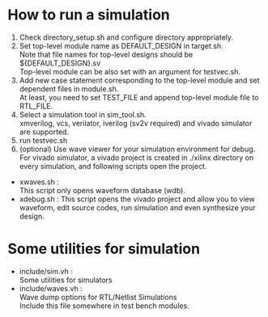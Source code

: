 # How to run a simulation
1. Check directory_setup.sh and configure directory appropriately.
2. Set top-level module name as DEFAULT_DESIGN in target.sh.  
Note that file names for top-level designs should be ${DEFAULT_DESIGN}.sv  
Top-level module can be also set with an argument for testvec.sh.  
3. Add new case statement corresponding to the top-level module and set dependent files in module.sh.  
At least, you need to set TEST_FILE and append top-level module file to RTL_FILE.
4. Select a simulation tool in sim_tool.sh.  
xmverilog, vcs, verilator, iverilog (sv2v required) and vivado simulator are supported.
5. run testvec.sh
6. (optional) Use wave viewer for your simulation environment for debug.  
For vivado simulator, a vivado project is created in ./xilinx directory
on every simulation, and following scripts open the project.
  - xwaves.sh :  
	This script only opens waveform database (wdb).
  - xdebug.sh :
    This script opens the vivado project and allow you to view waveform,
	edit source codes, run simulation and even synthesize your design.

# Some utilities for simulation
* include/sim.vh :  
  Some utilities for simulators
* include/waves.vh :  
  Wave dump options for RTL/Netlist Simulations  
  Include this file somewhere in test bench modules.  
